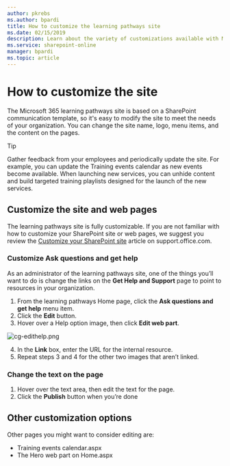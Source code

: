 ```yaml
---
author: pkrebs
ms.author: bpardi
title: How to customize the learning pathways site
ms.date: 02/15/2019
description: Learn about the variety of customizations available with Microsoft 365 learning pathways
ms.service: sharepoint-online
manager: bpardi
ms.topic: article
---
```


# How to customize the site

The Microsoft 365 learning pathways site is based on a SharePoint communication template, so it's easy to modify the site to meet the needs of your organization. You can change the site name, logo, menu items, and the content on the pages. 

> [!TIP]
> Gather feedback from your employees and periodically update the site. For example, you can update the Training events calendar as new events become available. When launching new services, you can unhide content and build targeted training playlists designed for the launch of the new services. 

## Customize the site and web pages

The learning pathways site is fully customizable. If you are not familiar with how to customize your SharePoint site or web pages, we suggest you review the [Customize your SharePoint site](https://support.office.com/article/customize-your-sharepoint-site-320b43e5-b047-4fda-8381-f61e8ac7f59b) article on support.office.com. 

### Customize Ask questions and get help

As an administrator of the learning pathways site, one of the things you’ll want to do is change the links on the **Get Help and Support** page to point to resources in your organization. 

1.	From the learning pathways Home page, click the **Ask questions and get help** menu item.
2.	Click the **Edit** button.
3.	Hover over a Help option image, then click **Edit web part**.

![cg-edithelp.png](media/cg-edithelp.png)

4.	In the **Link** box, enter the URL for the internal resource. 
5.	Repeat steps 3 and 4 for the other two images that aren’t linked.

### Change the text on the page

1. Hover over the text area, then edit the text for the page. 
2. Click the **Publish** button when you’re done

## Other customization options
Other pages you might want to consider editing are:

- Training events calendar.aspx
- The Hero web part on Home.aspx

